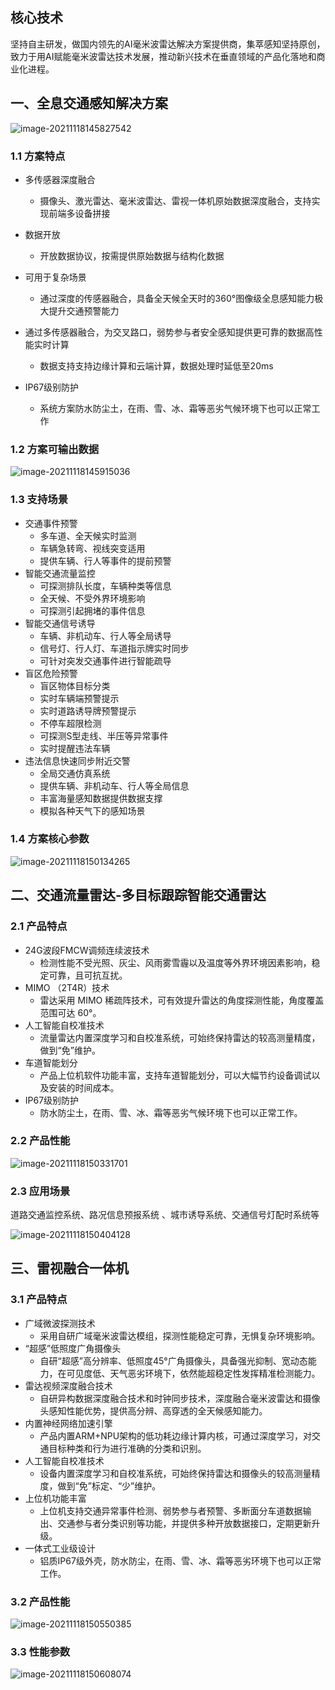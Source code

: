 ## 核心技术

坚持自主研发，做国内领先的AI毫米波雷达解决方案提供商，集萃感知坚持原创，致力于用AI赋能毫米波雷达技术发展，推动新兴技术在垂直领域的产品化落地和商业化进程。

## 一、全息交通感知解决方案

![image-20211118145827542](https://gitee.com/er-huomeng/l-img/raw/master/image-20211118145827542.png)

### 1.1 方案特点

- 多传感器深度融合
  - 摄像头、激光雷达、毫米波雷达、雷视一体机原始数据深度融合，支持实现前端多设备拼接

- 数据开放
  - 开放数据协议，按需提供原始数据与结构化数据

- 可用于复杂场景
  - 通过深度的传感器融合，具备全天候全天时的360°图像级全息感知能力极大提升交通预警能力

- 通过多传感器融合，为交叉路口，弱势参与者安全感知提供更可靠的数据高性能实时计算
  - 数据支持支持边缘计算和云端计算，数据处理时延低至20ms

- IP67级别防护
  - 系统方案防水防尘土，在雨、雪、冰、霜等恶劣气候环境下也可以正常工作

### 1.2 方案可输出数据

![image-20211118145915036](https://gitee.com/er-huomeng/l-img/raw/master/image-20211118145915036.png)

### 1.3 支持场景

- 交通事件预警
  - 多车道、全天候实时监测
  - 车辆急转弯、视线突变适用
  - 提供车辆、行人等事件的提前预警
- 智能交通流量监控
  - 可探测排队长度，车辆种类等信息
  - 全天候、不受外界环境影响
  - 可探测引起拥堵的事件信息
- 智能交通信号诱导
  - 车辆、非机动车、行人等全局诱导
  - 信号灯、行人灯、车道指示牌实时同步
  - 可针对突发交通事件进行智能疏导
- 盲区危险预警
  - 盲区物体目标分类
  - 实时车辆端预警提示
  - 实时道路诱导牌预警提示
  - 不停车超限检测
  - 可探测S型走线、半压等异常事件
  - 实时提醒违法车辆
- 违法信息快速同步附近交警
  - 全局交通仿真系统
  - 提供车辆、非机动车、行人等全局信息
  - 丰富海量感知数据提供数据支撑
  - 模拟各种天气下的感知场景

### 1.4 方案核心参数

![image-20211118150134265](https://gitee.com/er-huomeng/l-img/raw/master/image-20211118150134265.png)

## 二、交通流量雷达-多目标跟踪智能交通雷达

### 2.1 产品特点

- 24G波段FMCW调频连续波技术
  - 检测性能不受光照、灰尘、风雨雾雪霾以及温度等外界环境因素影响，稳定可靠，且可抗互扰。
- MIMO （2T4R）技术
  - 雷达采用 MIMO 稀疏阵技术，可有效提升雷达的角度探测性能，角度覆盖范围可达 60°。
- 人工智能自校准技术
  - 流量雷达内置深度学习和自校准系统，可始终保持雷达的较高测量精度，做到“免”维护。
- 车道智能划分
  - 产品上位机软件功能丰富，支持车道智能划分，可以大幅节约设备调试以及安装的时间成本。
- IP67级别防护
  - 防水防尘土，在雨、雪、冰、霜等恶劣气候环境下也可以正常工作。

### 2.2 产品性能

![image-20211118150331701](https://gitee.com/er-huomeng/l-img/raw/master/image-20211118150331701.png)

### 2.3 应用场景

道路交通监控系统、路况信息预报系统 、城市诱导系统、交通信号灯配时系统等

![image-20211118150404128](https://gitee.com/er-huomeng/l-img/raw/master/image-20211118150404128.png)

## 三、雷视融合一体机

### 3.1 产品特点

- 广域微波探测技术
  - 采用自研广域毫米波雷达模组，探测性能稳定可靠，无惧复杂环境影响。
- “超感”低照度广角摄像头
  - 自研“超感”高分辨率、低照度45°广角摄像头，具备强光抑制、宽动态能力，在可见度低、天气恶劣环境下，依然能超稳定性发挥精准检测能力。
- 雷达视频深度融合技术
  - 自研异构数据深度融合技术和时钟同步技术，深度融合毫米波雷达和摄像头感知性能优势，提供高分辨、高穿透的全天候感知能力。
- 内置神经网络加速引擎
  - 产品内置ARM+NPU架构的低功耗边缘计算内核，可通过深度学习，对交通目标种类和行为进行准确的分类和识别。
- 人工智能自校准技术
  - 设备内置深度学习和自校准系统，可始终保持雷达和摄像头的较高测量精度，做到“免”标定、“少”维护。
- 上位机功能丰富
  - 上位机支持交通异常事件检测、弱势参与者预警、多断面分车道数据输出、交通参与者分类识别等功能，并提供多种开放数据接口，定期更新升级。
- 一体式工业级设计
  - 铝质IP67级外壳，防水防尘，在雨、雪、冰、霜等恶劣环境下也可以正常工作。

### 3.2 产品性能

![image-20211118150550385](https://gitee.com/er-huomeng/l-img/raw/master/image-20211118150550385.png)

### 3.3 性能参数

![image-20211118150608074](https://gitee.com/er-huomeng/l-img/raw/master/image-20211118150608074.png)